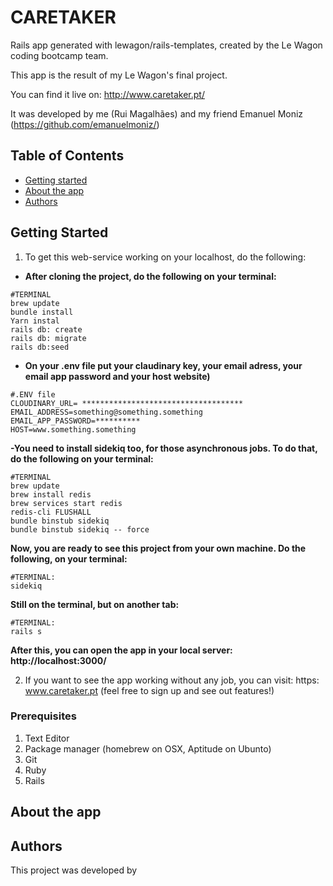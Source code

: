 # CARETAKER

Rails app generated with lewagon/rails-templates, created by the Le Wagon coding bootcamp team.

This app is the result of my Le Wagon's final project.

You can find it live on: http://www.caretaker.pt/

It was developed by me (Rui Magalhães) and my friend Emanuel Moniz (https://github.com/emanuelmoniz/)

## Table of Contents

* [Getting started](#getting-started)
* [About the app](#about-the-app)
* [Authors](#authors)

## Getting Started

1. To get this web-service working on your localhost, do the following:

* **After cloning the project, do the following on your terminal:**

```
#TERMINAL
brew update
bundle install
Yarn instal
rails db: create
rails db: migrate
rails db:seed
```
- **On your .env file put your claudinary key, your email adress, your email app password and your host website)**
```
#.ENV file
CLOUDINARY_URL= ************************************
EMAIL_ADDRESS=something@something.something
EMAIL_APP_PASSWORD=**********
HOST=www.something.something
```
**-You need to install sidekiq too, for those asynchronous jobs. To do that, do the following on your terminal:**
```
#TERMINAL
brew update
brew install redis
brew services start redis
redis-cli FLUSHALL
bundle binstub sidekiq
bundle binstub sidekiq -- force
```
**Now, you are ready to see this project from your own machine.
Do the following, on your terminal:**
```
#TERMINAL:
sidekiq
```
**Still on the terminal, but on another tab:**
```
#TERMINAL:
rails s
```

**After this, you can open the app in your local server: http://localhost:3000/**

2. If you want to see the app working without any job, you can visit: https: www.caretaker.pt (feel free to sign up and see out features!)

### Prerequisites

1. Text Editor
2. Package manager (homebrew on OSX, Aptitude on Ubunto)
3. Git
4. Ruby
5. Rails


## About the app

## Authors

This project was developed by



